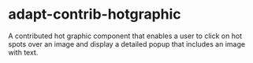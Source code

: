 adapt-contrib-hotgraphic
========================

A contributed hot graphic component that enables a user to click on hot spots over an image and display a detailed popup that includes an image with text.
